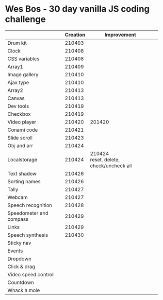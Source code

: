# Wes Bos - 30 day vanilla JS coding challenge

|                         | Creation | Improvement                                  |      |
| ----------------------- | -------- | -------------------------------------------- | ---- |
| Drum kit                | 210403   |                                              |      |
| Clock                   | 210408   |                                              |      |
| CSS variables           | 210408   |                                              |      |
| Array1                  | 210409   |                                              |      |
| Image gallery           | 210410   |                                              |      |
| Ajax type               | 210410   |                                              |      |
| Array2                  | 210413   |                                              |      |
| Canvas                  | 210413   |                                              |      |
| Dev tools               | 210419   |                                              |      |
| Checkbox                | 210419   |                                              |      |
| Video player            | 210420   | 201420                                       |      |
| Conami code             | 210421   |                                              |      |
| Slide scroll            | 210423   |                                              |      |
| Obj and arr             | 210424   |                                              |      |
| Localstorage            | 210424   | 210424<br />reset, delete, check/uncheck all |      |
| Text shadow             | 210426   |                                              |      |
| Sorting names           | 210426   |                                              |      |
| Tally                   | 210427   |                                              |      |
| Webcam                  | 210427   |                                              |      |
| Speech recognition      | 210428   |                                              |      |
| Speedometer and compass | 210429   |                                              |      |
| Links                   | 210429   |                                              |      |
| Speech synthesis        | 210430   |                                              |      |
| Sticky nav              |          |                                              |      |
| Events                  |          |                                              |      |
| Dropdown                |          |                                              |      |
| Click & drag            |          |                                              |      |
| Video speed control     |          |                                              |      |
| Countdown               |          |                                              |      |
| Whack a mole            |          |                                              |      |

